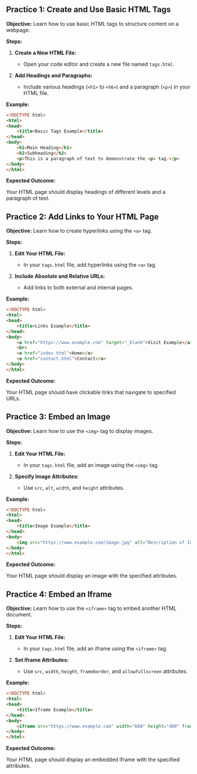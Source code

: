 ## **Practice 1: Create and Use Basic HTML Tags**

**Objective:** Learn how to use basic HTML tags to structure content on a webpage.

**Steps:**

1.  **Create a New HTML File:**
    
    -   Open your code editor and create a new file named `tags.html`.
2.  **Add Headings and Paragraphs:**
    
    -   Include various headings (`<h1>` to `<h6>`) and a paragraph (`<p>`) in your HTML file.

**Example:**
```html
<!DOCTYPE html>
<html>
<head>
    <title>Basic Tags Example</title>
</head>
<body>
    <h1>Main Heading</h1>
    <h2>Subheading</h2>
    <p>This is a paragraph of text to demonstrate the <p> tag.</p>
</body>
</html>
```
**Expected Outcome:**

Your HTML page should display headings of different levels and a paragraph of text.

## **Practice 2: Add Links to Your HTML Page**

**Objective:** Learn how to create hyperlinks using the `<a>` tag.

**Steps:**

1.  **Edit Your HTML File:**
    
    -   In your `tags.html` file, add hyperlinks using the `<a>` tag.
2.  **Include Absolute and Relative URLs:**
    
    -   Add links to both external and internal pages.

**Example:**
```html
<!DOCTYPE html>
<html>
<head>
    <title>Links Example</title>
</head>
<body>
    <a href="https://www.example.com" target="_blank">Visit Example</a>
    <br>
    <a href="index.html">Home</a>
    <a href="contact.html">Contact</a>
</body>
</html>
```
**Expected Outcome:**

Your HTML page should have clickable links that navigate to specified URLs.

## **Practice 3: Embed an Image**

**Objective:** Learn how to use the `<img>` tag to display images.

**Steps:**

1.  **Edit Your HTML File:**
    
    -   In your `tags.html` file, add an image using the `<img>` tag.
2.  **Specify Image Attributes:**
    
    -   Use `src`, `alt`, `width`, and `height` attributes.

**Example:**
```html
<!DOCTYPE html>
<html>
<head>
    <title>Image Example</title>
</head>
<body>
    <img src="https://www.example.com/image.jpg" alt="Description of Image" width="300" height="200">
</body>
</html>
```
**Expected Outcome:**

Your HTML page should display an image with the specified attributes.

## **Practice 4: Embed an Iframe**

**Objective:** Learn how to use the `<iframe>` tag to embed another HTML document.

**Steps:**

1.  **Edit Your HTML File:**
    
    -   In your `tags.html` file, add an iframe using the `<iframe>` tag.
2.  **Set Iframe Attributes:**
    
    -   Use `src`, `width`, `height`, `frameborder`, and `allowfullscreen` attributes.

**Example:**
```html
<!DOCTYPE html>
<html>
<head>
    <title>Iframe Example</title>
</head>
<body>
    <iframe src="https://www.example.com" width="600" height="400" frameborder="0" allowfullscreen></iframe>
</body>
</html>
```
**Expected Outcome:**

Your HTML page should display an embedded iframe with the specified attributes.
<!--stackedit_data:
eyJoaXN0b3J5IjpbMTk0NTUzMTc0OF19
-->